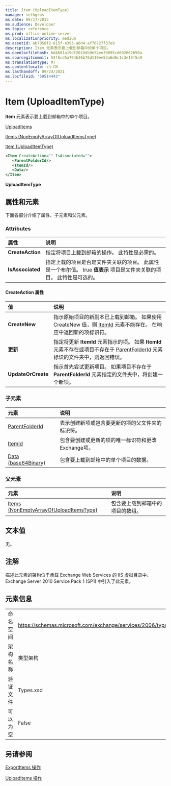 ```yaml
---
title: Item (UploadItemType)
manager: sethgros
ms.date: 09/17/2015
ms.audience: Developer
ms.topic: reference
ms.prod: office-online-server
ms.localizationpriority: medium
ms.assetid: ab7058f2-615f-4393-a0d4-af76727f37e9
description: Item 元素表示要上载到邮箱中的单个项目。
ms.openlocfilehash: bd4681a19df2018db9e54ee39095cd602662650a
ms.sourcegitcommit: 54f6cd5a704b36b76d110ee53a6d6c1c3e15f5a9
ms.translationtype: MT
ms.contentlocale: zh-CN
ms.lasthandoff: 09/24/2021
ms.locfileid: "59514443"
---
```

# <a name="item-uploaditemtype"></a>Item (UploadItemType)

**Item** 元素表示要上载到邮箱中的单个项目。 
  
[UploadItems](uploaditems.md)
  
[Items (NonEmptyArrayOfUploadItemsType)](items-nonemptyarrayofuploaditemstype.md)
  
[Item (UploadItemType)](item-uploaditemtype.md)
  
```XML
<Item CreateAction="" IsAssociated="">
   <ParentFolderId/>
   <ItemId/>
   <Data/>
</Item>
```

 **UploadItemType**
## <a name="attributes-and-elements"></a>属性和元素

下面各部分介绍了属性、子元素和父元素。
  
### <a name="attributes"></a>Attributes

|**属性**|**说明**|
|:-----|:-----|
|**CreateAction** <br/> |指定将项目上载到邮箱的操作。 此特性是必需的。  <br/> |
|**IsAssociated** <br/> |指定上载的项目是否是文件夹关联的项目。 此属性是一个布尔值。 true **值表示** 项目是文件夹关联的项目。 此特性是可选的。  <br/> |
   
#### <a name="createaction-attribute"></a>CreateAction 属性

|**值**|**说明**|
|:-----|:-----|
|**CreateNew** <br/> |指示原始项目的新副本已上载到邮箱。 如果使用 CreateNew 值，则 [ItemId](itemid.md) 元素不能存在。 在响应中返回新的项标识符。  <br/> |
|**更新** <br/> |指定将更新 **ItemId** 元素指示的项。 如果 **ItemId** 元素不存在或项目不存在于 [ParentFolderId](parentfolderid.md) 元素标识的文件夹中，则返回错误。  <br/> |
|**UpdateOrCreate** <br/> |指示首先尝试更新项目。 如果项目不存在于 **ParentFolderId** 元素指定的文件夹中，将创建一个新项。  <br/> |
   
### <a name="child-elements"></a>子元素

|**元素**|**说明**|
|:-----|:-----|
|[ParentFolderId](parentfolderid.md) <br/> |表示创建新项或包含要更新的项的父文件夹的标识符。  <br/> |
|[ItemId](itemid.md) <br/> |包含要创建或更新的项的唯一标识符和更改Exchange项。  <br/> |
|[Data (base64Binary)](data-base64binary.md) <br/> |包含要上载到邮箱中的单个项目的数据。  <br/> |
   
### <a name="parent-elements"></a>父元素

|**元素**|**说明**|
|:-----|:-----|
|[Items (NonEmptyArrayOfUploadItemsType)](items-nonemptyarrayofuploaditemstype.md) <br/> |包含要上载到邮箱中的项目的数组。  <br/> |
   
## <a name="text-value"></a>文本值

无。
  
## <a name="remarks"></a>注解

描述此元素的架构位于承载 Exchange Web Services 的 IIS 虚拟目录中。Exchange Server 2010 Service Pack 1 (SP1) 中引入了此元素。
  
## <a name="element-information"></a>元素信息

|||
|:-----|:-----|
|命名空间  <br/> |https://schemas.microsoft.com/exchange/services/2006/types  <br/> |
|架构名称  <br/> |类型架构  <br/> |
|验证文件  <br/> |Types.xsd  <br/> |
|可以为空  <br/> |False  <br/> |
   
## <a name="see-also"></a>另请参阅



[ExportItems 操作](exportitems-operation.md)
  
[UploadItems 操作](uploaditems-operation.md)


